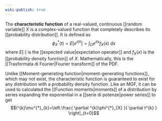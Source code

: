 ```yaml
---
wiki-publish: true
---
```

The **characteristic function** of a real-valued, continuous [[random variable]] $X$ is a complex-valued function that completely describes its [[probability distribution]]. It is defined as
$$\phi^{*}_{X}(t)=E[e^{itX}]=\int_{\Omega}e^{itx}f_{X}(x)\ dx$$
where $E[\cdot]$ is the [[expected value|expectation operator]] and $f_{X}(x)$ is the [[probability density function]] of $X$. Mathematically, this is the [[Trasformata di Fourier|Fourier transform]] of the PDF.

Unlike [[Moment-generating function|moment-generating functions]], which may not exist, the characteristic function is guaranteed to exist for any distribution with a probability density function. Like an MGF, it can be used to calculated the [[Function moments|moments]] of a distribution by series expanding the exponential in a [[serie di potenze|power series]] to get
$$i^{k}\mu^{*}_{k}=\left.\frac{ \partial ^{k}\phi^{*}_{X} }{ \partial t^{k} } \right|_{t=0}$$
